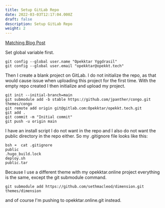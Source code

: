 ```yaml
---
title: Setup GitLab Repo
date: 2022-03-03T12:17:04.000Z
draft: false
description: Setup GitLab Repo
weight: 2
---
```


[Matching Blog Post](/blog/2022/03/16/setuprepo/)

Set global variable first.

```
git config --global user.name "Opekktar Yggdrasil"
git config --global user.email "opekktar@opekkt.tech"
```

Then I create a blank project on GitLab. I do not initialize the repo, as that would cause issue when uploading this project for the first time. With the empty repo created I then initialize and upload my project.

```
git init --initial-branch=main
git submodule add -b stable https://github.com/jpanther/congo.git themes/congo
git remote add origin git@gitlab.com:Opekktar/opekkt.tech.git
git add .
git commit -m "Initial commit"
git push -u origin main
```

I have an install script I do not want in the repo and I also do not want the public directory in the repo either. So my .gitignore file looks like this:

```
bsh ➜  cat .gitignore
public
.hugo_build.lock
deploy.sh
public.tar
```

Because I use a different theme with my opekktar.online project everything is the same, except the git submodule command.

```
git submodule add https://github.com/sethmacleod/dimension.git themes/dimension
```

and of course I'm pushing to opekktar.online.git instead.
